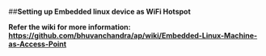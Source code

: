 ##<B>Setting up Embedded linux device as WiFi Hotspot<B>

Refer the wiki for more information:
https://github.com/bhuvanchandra/ap/wiki/Embedded-Linux-Machine-as-Access-Point
